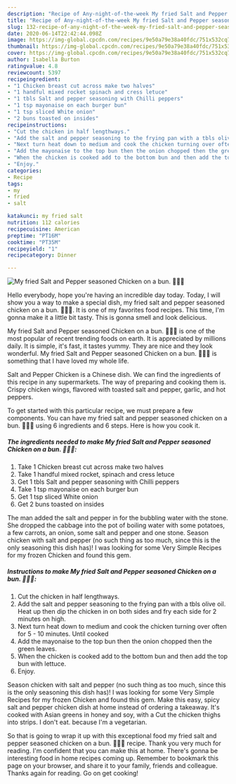 ```yaml
---
description: "Recipe of Any-night-of-the-week My fried Salt and Pepper seasoned Chicken on a bun. 🥰🥰🥰"
title: "Recipe of Any-night-of-the-week My fried Salt and Pepper seasoned Chicken on a bun. 🥰🥰🥰"
slug: 132-recipe-of-any-night-of-the-week-my-fried-salt-and-pepper-seasoned-chicken-on-a-bun
date: 2020-06-14T22:42:44.098Z
image: https://img-global.cpcdn.com/recipes/9e50a79e38a40fdc/751x532cq70/my-fried-salt-and-pepper-seasoned-chicken-on-a-bun-🥰🥰🥰-recipe-main-photo.jpg
thumbnail: https://img-global.cpcdn.com/recipes/9e50a79e38a40fdc/751x532cq70/my-fried-salt-and-pepper-seasoned-chicken-on-a-bun-🥰🥰🥰-recipe-main-photo.jpg
cover: https://img-global.cpcdn.com/recipes/9e50a79e38a40fdc/751x532cq70/my-fried-salt-and-pepper-seasoned-chicken-on-a-bun-🥰🥰🥰-recipe-main-photo.jpg
author: Isabella Burton
ratingvalue: 4.8
reviewcount: 5397
recipeingredient:
- "1 Chicken breast cut across make two halves"
- "1 handful mixed rocket spinach and cress letuce"
- "1 tbls Salt and pepper seasoning with Chilli peppers"
- "1 tsp mayonaise on each burger bun"
- "1 tsp sliced White onion"
- "2 buns toasted on insides"
recipeinstructions:
- "Cut the chicken in half lengthways."
- "Add the salt and pepper seasoning to the frying pan with a tbls olive oil. Heat up then dip the chicken in on both sides and fry each side for 2 minutes on high."
- "Next turn heat down to medium and cook the chicken turning over often for 5 - 10 minutes. Until cooked"
- "Add the mayonaise to the top bun then the onion chopped then the green leaves."
- "When the chicken is cooked add to the bottom bun and then add the top bun with lettuce."
- "Enjoy."
categories:
- Recipe
tags:
- my
- fried
- salt

katakunci: my fried salt 
nutrition: 112 calories
recipecuisine: American
preptime: "PT16M"
cooktime: "PT35M"
recipeyield: "1"
recipecategory: Dinner

---
```



![My fried Salt and Pepper seasoned Chicken on a bun. 🥰🥰🥰](https://img-global.cpcdn.com/recipes/9e50a79e38a40fdc/751x532cq70/my-fried-salt-and-pepper-seasoned-chicken-on-a-bun-🥰🥰🥰-recipe-main-photo.jpg)

Hello everybody, hope you're having an incredible day today. Today, I will show you a way to make a special dish, my fried salt and pepper seasoned chicken on a bun. 🥰🥰🥰. It is one of my favorites food recipes. This time, I'm gonna make it a little bit tasty. This is gonna smell and look delicious.

My fried Salt and Pepper seasoned Chicken on a bun. 🥰🥰🥰 is one of the most popular of recent trending foods on earth. It is appreciated by millions daily. It is simple, it's fast, it tastes yummy. They are nice and they look wonderful. My fried Salt and Pepper seasoned Chicken on a bun. 🥰🥰🥰 is something that I have loved my whole life.

Salt and Pepper Chicken is a Chinese dish. We can find the ingredients of this recipe in any supermarkets. The way of preparing and cooking them is. Crispy chicken wings, flavored with toasted salt and pepper, garlic, and hot peppers.


To get started with this particular recipe, we must prepare a few components. You can have my fried salt and pepper seasoned chicken on a bun. 🥰🥰🥰 using 6 ingredients and 6 steps. Here is how you cook it.

<!--inarticleads1-->

##### The ingredients needed to make My fried Salt and Pepper seasoned Chicken on a bun. 🥰🥰🥰:

1. Take 1 Chicken breast cut across make two halves
1. Take 1 handful mixed rocket, spinach and cress letuce
1. Get 1 tbls Salt and pepper seasoning with Chilli peppers
1. Take 1 tsp mayonaise on each burger bun
1. Get 1 tsp sliced White onion
1. Get 2 buns toasted on insides


The man added the salt and pepper in for the bubbling water with the stone. She dropped the cabbage into the pot of boiling water with some potatoes, a few carrots, an onion, some salt and pepper and one stone. Season chicken with salt and pepper (no such thing as too much, since this is the only seasoning this dish has)! I was looking for some Very Simple Recipes for my frozen Chicken and found this gem. 

<!--inarticleads2-->

##### Instructions to make My fried Salt and Pepper seasoned Chicken on a bun. 🥰🥰🥰:

1. Cut the chicken in half lengthways.
1. Add the salt and pepper seasoning to the frying pan with a tbls olive oil. Heat up then dip the chicken in on both sides and fry each side for 2 minutes on high.
1. Next turn heat down to medium and cook the chicken turning over often for 5 - 10 minutes. Until cooked
1. Add the mayonaise to the top bun then the onion chopped then the green leaves.
1. When the chicken is cooked add to the bottom bun and then add the top bun with lettuce.
1. Enjoy.


Season chicken with salt and pepper (no such thing as too much, since this is the only seasoning this dish has)! I was looking for some Very Simple Recipes for my frozen Chicken and found this gem. Make this easy, spicy salt and pepper chicken dish at home instead of ordering a takeaway. It&#39;s cooked with Asian greens in honey and soy, with a Cut the chicken thighs into strips. I don&#39;t eat. because I&#39;m a vegetarian. 

So that is going to wrap it up with this exceptional food my fried salt and pepper seasoned chicken on a bun. 🥰🥰🥰 recipe. Thank you very much for reading. I'm confident that you can make this at home. There's gonna be interesting food in home recipes coming up. Remember to bookmark this page on your browser, and share it to your family, friends and colleague. Thanks again for reading. Go on get cooking!
